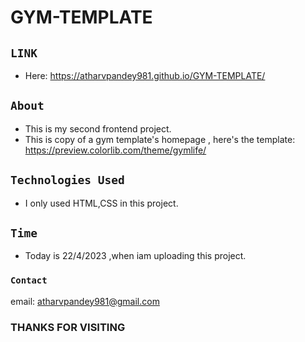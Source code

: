 # GYM-TEMPLATE
## `LINK`
* Here: <https://atharvpandey981.github.io/GYM-TEMPLATE/>
## `About`
* This is my second frontend project.
* This is copy of a gym template's homepage , here's the template: <https://preview.colorlib.com/theme/gymlife/>
## `Technologies Used`
* I only used HTML,CSS in this project. 
## `Time` 
* Today is 22/4/2023 ,when iam uploading this project.
### `Contact`
email: <atharvpandey981@gmail.com> 
### THANKS FOR VISITING
